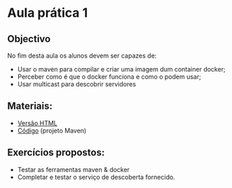 # Aula prática 1

## Objectivo

No fim desta aula os alunos devem ser capazes de:

* Usar o maven para compilar e criar uma imagem dum container docker;
* Perceber como é que o docker funciona e como o podem usar;
* Usar multicast para descobrir servidores

## Materiais:

* [Versão HTML](sd2324-lab1.html)
* [Código](sd2324-lab1.zip) (projeto Maven)

## Exercícios propostos:

* Testar as ferramentas maven & docker
* Completar e testar o serviço de descoberta fornecido.
